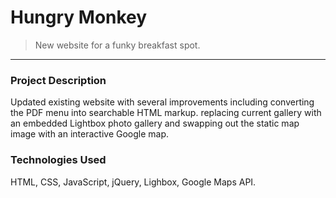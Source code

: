 #  Hungry Monkey
> New website for a funky breakfast spot.
<hr>

### Project Description

Updated existing website with several improvements including converting the PDF menu into searchable HTML markup. replacing current gallery with an embedded Lightbox photo gallery and swapping out the static map image with an  interactive Google map.

### Technologies Used

HTML, CSS, JavaScript, jQuery, Lighbox, Google Maps API.
